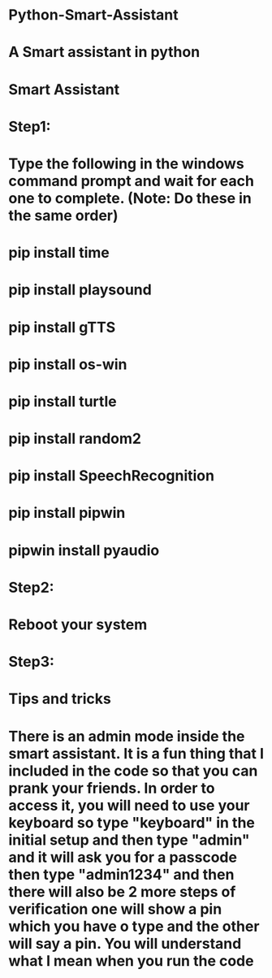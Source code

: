 # Python-Smart-Assistant
# A Smart assistant in python
# 
# Smart Assistant
# Step1: 
# Type the following in the windows command prompt and wait for each one to complete. (Note: Do these in the same order)
# pip install time
# pip install playsound
# pip install gTTS
# pip install os-win
# pip install turtle
# pip install random2
# pip install SpeechRecognition
# pip install pipwin
# pipwin install pyaudio
# Step2:
# Reboot your system
# Step3:
# Tips and tricks
# There is an admin mode inside the smart assistant. It is a fun thing that I included in the code so that you can prank your friends. In order to access it, you will need to use your keyboard so type "keyboard" in the initial setup and then type "admin" and it will ask you for a passcode then type "admin1234" and then there will also be 2 more steps of verification one will show a pin which you have o type and the other will say a pin. You will understand what I mean when you run the code

